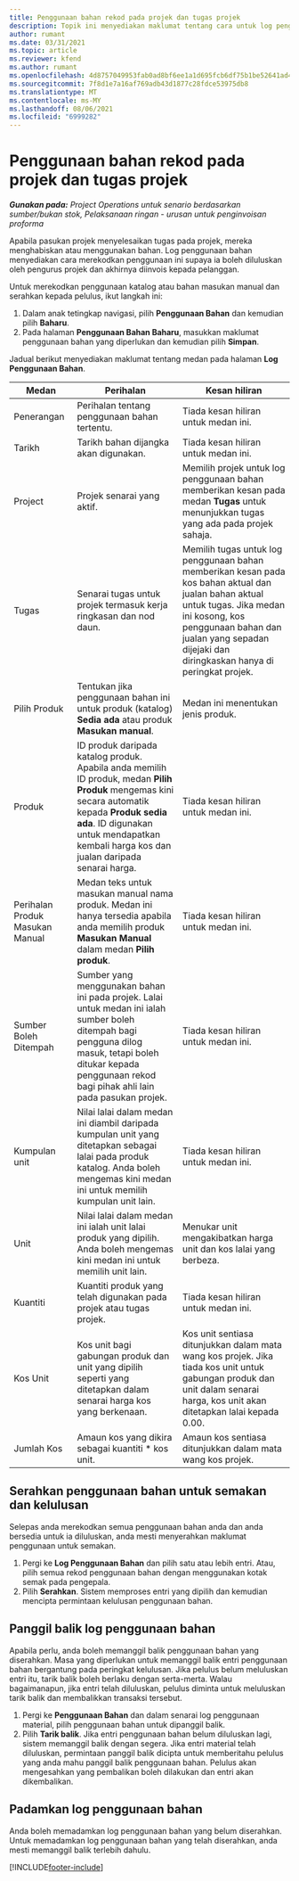 ```yaml
---
title: Penggunaan bahan rekod pada projek dan tugas projek
description: Topik ini menyediakan maklumat tentang cara untuk log penggunaan bahan untuk projek dan tugas projek.
author: rumant
ms.date: 03/31/2021
ms.topic: article
ms.reviewer: kfend
ms.author: rumant
ms.openlocfilehash: 4d8757049953fab0ad8bf6ee1a1d695fcb6df75b1be52641ad4af3b3137d7a0a
ms.sourcegitcommit: 7f8d1e7a16af769adb43d1877c28fdce53975db8
ms.translationtype: MT
ms.contentlocale: ms-MY
ms.lasthandoff: 08/06/2021
ms.locfileid: "6999282"
---
```

# <a name="record-material-usage-on-projects-and-project-tasks"></a>Penggunaan bahan rekod pada projek dan tugas projek

_**Gunakan pada:** Project Operations untuk senario berdasarkan sumber/bukan stok, Pelaksanaan ringan - urusan untuk penginvoisan proforma_

Apabila pasukan projek menyelesaikan tugas pada projek, mereka menghabiskan atau menggunakan bahan. Log penggunaan bahan menyediakan cara merekodkan penggunaan ini supaya ia boleh diluluskan oleh pengurus projek dan akhirnya diinvois kepada pelanggan. 

Untuk merekodkan penggunaan katalog atau bahan masukan manual dan serahkan kepada pelulus, ikut langkah ini: 

1. Dalam anak tetingkap navigasi, pilih **Penggunaan Bahan** dan kemudian pilih **Baharu**.
2. Pada halaman **Penggunaan Bahan Baharu**, masukkan maklumat penggunaan bahan yang diperlukan dan kemudian pilih **Simpan**.

Jadual berikut menyediakan maklumat tentang medan pada halaman **Log Penggunaan Bahan**. 

| **Medan** | **Perihalan** | **Kesan hiliran** |
| --- | --- | --- |
| Penerangan | Perihalan tentang penggunaan bahan tertentu. | Tiada kesan hiliran untuk medan ini. |
| Tarikh | Tarikh bahan dijangka akan digunakan. | Tiada kesan hiliran untuk medan ini. |
| Project | Projek senarai yang aktif. | Memilih projek untuk log penggunaan bahan memberikan kesan pada medan **Tugas** untuk menunjukkan tugas yang ada pada projek sahaja. |
| Tugas | Senarai tugas untuk projek termasuk kerja ringkasan dan nod daun. | Memilih tugas untuk log penggunaan bahan memberikan kesan pada kos bahan aktual dan jualan bahan aktual untuk tugas. Jika medan ini kosong, kos penggunaan bahan dan jualan yang sepadan dijejaki dan diringkaskan hanya di peringkat projek. |
| Pilih Produk | Tentukan jika penggunaan bahan ini untuk produk (katalog) **Sedia ada** atau produk **Masukan manual**. | Medan ini menentukan jenis produk. |
| Produk | ID produk daripada katalog produk. Apabila anda memilih ID produk, medan **Pilih Produk** mengemas kini secara automatik kepada **Produk sedia ada**. ID digunakan untuk mendapatkan kembali harga kos dan jualan daripada senarai harga. | Tiada kesan hiliran untuk medan ini. |
| Perihalan Produk Masukan Manual | Medan teks untuk masukan manual nama produk. Medan ini hanya tersedia apabila anda memilih produk **Masukan Manual** dalam medan **Pilih produk**.| Tiada kesan hiliran untuk medan ini. |
| Sumber Boleh Ditempah| Sumber yang menggunakan bahan ini pada projek. Lalai untuk medan ini ialah sumber boleh ditempah bagi pengguna dilog masuk, tetapi boleh ditukar kepada penggunaan rekod bagi pihak ahli lain pada pasukan projek. | Tiada kesan hiliran untuk medan ini. |
| Kumpulan unit | Nilai lalai dalam medan ini diambil daripada kumpulan unit yang ditetapkan sebagai lalai pada produk katalog. Anda boleh mengemas kini medan ini untuk memilih kumpulan unit lain. | Tiada kesan hiliran untuk medan ini. |
| Unit | Nilai lalai dalam medan ini ialah unit lalai produk yang dipilih. Anda boleh mengemas kini medan ini untuk memilih unit lain. | Menukar unit mengakibatkan harga unit dan kos lalai yang berbeza. |
| Kuantiti | Kuantiti produk yang telah digunakan pada projek atau tugas projek. | Tiada kesan hiliran untuk medan ini. |
| Kos Unit | Kos unit bagi gabungan produk dan unit yang dipilih seperti yang ditetapkan dalam senarai harga kos yang berkenaan. | Kos unit sentiasa ditunjukkan dalam mata wang kos projek. Jika tiada kos unit untuk gabungan produk dan unit dalam senarai harga, kos unit akan ditetapkan lalai kepada 0.00. |
| Jumlah Kos | Amaun kos yang dikira sebagai kuantiti \* kos unit.| Amaun kos sentiasa ditunjukkan dalam mata wang kos projek. |


## <a name="submit-material-usage-for-review-and-approval"></a>Serahkan penggunaan bahan untuk semakan dan kelulusan 
Selepas anda merekodkan semua penggunaan bahan anda dan anda bersedia untuk ia diluluskan, anda mesti menyerahkan maklumat penggunaan untuk semakan.

1. Pergi ke **Log Penggunaan Bahan** dan pilih satu atau lebih entri. Atau, pilih semua rekod penggunaan bahan dengan menggunakan kotak semak pada pengepala.
2. Pilih **Serahkan**. Sistem memproses entri yang dipilih dan kemudian mencipta permintaan kelulusan penggunaan bahan.

## <a name="recall-a-material-usage-log"></a>Panggil balik log penggunaan bahan

Apabila perlu, anda boleh memanggil balik penggunaan bahan yang diserahkan. Masa yang diperlukan untuk memanggil balik entri penggunaan bahan bergantung pada peringkat kelulusan.  Jika pelulus belum meluluskan entri itu, tarik balik boleh berlaku dengan serta-merta. Walau bagaimanapun, jika entri telah diluluskan, pelulus diminta untuk meluluskan tarik balik dan membalikkan transaksi tersebut.

1. Pergi ke **Penggunaan Bahan** dan dalam senarai log penggunaan material, pilih penggunaan bahan untuk dipanggil balik.
2. Pilih **Tarik balik**. Jika entri penggunaan bahan belum diluluskan lagi, sistem memanggil balik dengan segera. Jika entri material telah diluluskan, permintaan panggil balik dicipta untuk memberitahu pelulus yang anda mahu panggil balik penggunaan bahan. Pelulus akan mengesahkan yang pembalikan boleh dilakukan dan entri akan dikembalikan.

## <a name="delete-a-material-usage-log"></a>Padamkan log penggunaan bahan

Anda boleh memadamkan log penggunaan bahan yang belum diserahkan. Untuk memadamkan log penggunaan bahan yang telah diserahkan, anda mesti memanggil balik terlebih dahulu.



[!INCLUDE[footer-include](../includes/footer-banner.md)]
